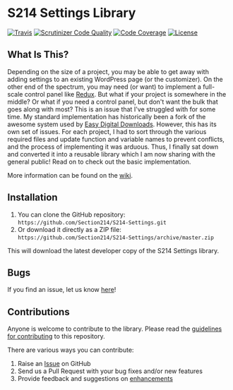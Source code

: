 # S214 Settings Library
[![Travis](https://img.shields.io/travis/Section214/S214-Settings-Demo.svg?maxAge=2592000)](https://travis-ci.org/Section214/S214-Settings-Demo/)
[![Scrutinizer Code Quality](https://scrutinizer-ci.com/g/Section214/S214-Settings-Demo/badges/quality-score.png?b=master)](https://scrutinizer-ci.com/g/Section214/S214-Settings-Demo/?branch=master)
[![Code Coverage](https://scrutinizer-ci.com/g/Section214/S214-Settings-Demo/badges/coverage.png?b=master)](https://scrutinizer-ci.com/g/Section214/S214-Settings-Demo/?branch=master)
[![License](https://img.shields.io/badge/license-GPL--2.0%2B-green.svg)](https://github.com/Section214/S214-Settings/blob/master/license.txt)

## What Is This?

Depending on the size of a project, you may be able to get away with adding settings to an existing WordPress page (or the customizer). On the other end of the spectrum, you may need (or want) to implement a full-scale control panel like [Redux](http://reduxframework.com). But what if your project is somewhere in the middle? Or what if you need a control panel, but don't want the bulk that goes along with most? This is an issue that I've struggled with for some time. My standard implementation has historically been a fork of the awesome system used by [Easy Digital Downloads](http://section214.com/go/easy-digital-downloads). However, this has its own set of issues. For each project, I had to sort through the various required files and update function and variable names to prevent conflicts, and the process of implementing it was arduous. Thus, I finally sat down and converted it into a reusable library which I am now sharing with the general public! Read on to check out the basic implementation.

More information can be found on the [wiki](https://github.com/Section214/S214-Settings/wiki).

## Installation

1. You can clone the GitHub repository: `https://github.com/Section214/S214-Settings.git`
2. Or download it directly as a ZIP file: `https://github.com/Section214/S214-Settings/archive/master.zip`

This will download the latest developer copy of the S214 Settings library.

## Bugs

If you find an issue, let us know [here](https://github.com/Section214/S214-Settings/issues?state=open)!

## Contributions

Anyone is welcome to contribute to the library. Please read the [guidelines for contributing](https://github.com/Section214/S214-Settings/blob/master/CONTRIBUTING.md) to this repository.

There are various ways you can contribute:

1. Raise an [Issue](https://github.com/Section214/S214-Settings/issues) on GitHub
2. Send us a Pull Request with your bug fixes and/or new features
3. Provide feedback and suggestions on [enhancements](https://github.com/Section214/S214-Settings/issues?direction=desc&labels=Enhancement&page=1&sort=created&state=open)
